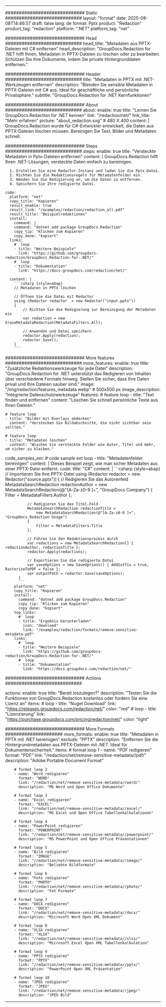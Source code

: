 
---
############################# Static ############################
layout: "format"
date:  2025-08-08T14:46:57
draft: false
lang: de
format: Pptx
product: "Redaction"
product_tag: "redaction"
platform: ".NET"
platform_tag: "net"

############################# Head ############################
head_title: "Metadaten aus PPTX-Dateien mit C# entfernen"
head_description: "GroupDocs.Redaction for .NET hilft Ihnen, Metadaten in PPTX-Dateien zu löschen oder zu bearbeiten. Schützen Sie Ihre Dokumente, indem Sie private Hintergrunddaten entfernen."

############################# Header ############################
title: "Metadaten in PPTX mit .NET-Werkzeugen entfernen" 
description: "Blenden Sie sensible Metadaten in PPTX-Dateien mit C# aus. Ideal für geschäftliche und persönliche Privatsphäre."
subtitle: "GroupDocs.Redaction for .NET Kernfunktionen" 

############################# About ############################
about:
    enable: true
    title: "Lernen Sie GroupDocs.Redaction for .NET kennen"
    link: "/redaction/net/"
    link_title: "Mehr erfahren"
    picture: "about_redaction.svg" # 480 X 400
    content: |
       GroupDocs.Redaction wurde für C#-Entwickler entwickelt, die Daten aus PPTX-Dateien löschen müssen. Bereinigen Sie Text, Bilder und Metadaten schnell.

############################# Steps ############################
steps:
    enable: true
    title: "Versteckte Metadaten in Pptx-Dateien entfernen"
    content: |
      GroupDocs.Redaction hilft Ihren .NET-Lösungen, versteckte Daten einfach zu bereinigen.
      
      1. Erstellen Sie eine Redactor-Instanz und laden Sie die Pptx-Datei.
      2. Richten Sie die Redaktionsregeln für Metadatenfelder ein.
      3. Wenden Sie die Redigierung an, um die Daten zu entfernen.
      4. Speichern Sie Ihre redigierte Datei.
   
    code:
      platform: "net"
      copy_title: "Kopieren"
      result_enable: true
      result_link: "/examples/redaction/redaction_all.pdf"
      result_title: "Beispielredaktionen"
      install:
        command: |
        command: "dotnet add package GroupDocs.Redaction"
        copy_tip: "Klicken zum Kopieren"
        copy_done: "kopiert"
      links:
        #  loop
        - title: "Weitere Beispiele"
          link: "https://github.com/groupdocs-redaction/GroupDocs.Redaction-for-.NET/"
        #  loop
        - title: "Dokumentation"
          link: "https://docs.groupdocs.com/redaction/net/"
          
      content: |
        ```csharp {style=abap}
        // Metadaten in PPTX löschen

        // Öffnen Sie die Datei mit Redactor
        using (Redactor redactor  = new Redactor("input.pptx"))
        {
            // Richten Sie die Redigierung zur Bereinigung der Metadaten ein
            var redaction = new EraseMetadataRedaction(MetadataFilters.All);
            
            // Anwenden und Datei speichern
            redactor.Apply(redaction);
            redactor.Save();
        }
        ```            


############################# More features ############################
more_features:
  enable: true
  title: "Zusätzliche Redaktionswerkzeuge für jede Datei"
  description: "GroupDocs.Redaction for .NET unterstützt das Redigieren von Inhalten über verschiedene Formate hinweg. Stellen Sie sicher, dass Ihre Daten privat und Ihre Dateien sauber sind."
  image: "/img/redaction/features_metadata.webp" # 500x500 px
  image_description: "Integrierte Datenschutzwerkzeuge"
  features:
    # feature loop
    - title: "Text finden und entfernen"
      content: "Löschen Sie schnell persönliche Texte aus Ihren Dateien."

    # feature loop
    - title: "Bilder mit Overlays abdecken"
      content: "Verstecken Sie Bildabschnitte, die nicht sichtbar sein sollten."

    # feature loop
    - title: "Metadaten löschen"
      content: "Wischen Sie versteckte Felder wie Autor, Titel und mehr, um sicher zu bleiben."
      
  code_samples_ext:
    # code sample ext loop
    - title: "Metadatenfelder bereinigen"
      content: |
        Dieses Beispiel zeigt, wie man sicher Metadaten aus einer PPTX-Datei entfernt.
      code:
        title: "C#"
        content: |
          ```csharp {style=abap}
          //  Importieren Sie Ihre PPTX-Datei
          using (Redactor redactor  = new Redactor("source.pptx"))
          {
              // Redigieren Sie das Autorenfeld
              MetadataSearchRedaction redactionAuthor = 
                  new MetadataSearchRedaction(@"[A-Za-z0-9 ]+", "GroupDocs Company")
              {
                  Filter = MetadataFilters.Author
              };

              // Redigieren Sie das Titel-Feld
              MetadataSearchRedaction redactionTitle = 
                  new MetadataSearchRedaction(@"[A-Za-z0-9 ]+", "GroupDocs.Redaction Usage")
              {
                  Filter = MetadataFilters.Title
              };

              // Führen Sie den Redaktionsprozess durch
              var redactions = new MetadataSearchRedaction[] { redactionAuthor, redactionTitle };
              redactor.Apply(redactions);

              // Exportieren Sie die redigierte Datei
              var saveOptions = new SaveOptions() { AddSuffix = true, RasterizeToPDF = false };
              var outputPath = redactor.Save(saveOptions);
          }
          ```
        platform: "net"
        copy_title: "Kopieren"
        install:
          command: "dotnet add package GroupDocs.Redaction"
          copy_tip: "Klicken zum Kopieren"
          copy_done: "kopiert"
        top_links:
          #  loop
          - title: "Ergebnis herunterladen"
            icon: "download"
            link: "/examples/redaction/formats/remove-sensitive-metadata.pdf"
        links:
          #  loop
          - title: "Weitere Beispiele"
            link: "https://github.com/groupdocs-redaction/GroupDocs.Redaction-for-.NET/"
          #  loop
          - title: "Dokumentation"
            link: "https://docs.groupdocs.com/redaction/net/"


############################# Actions ############################

actions:
  enable: true
  title: "Bereit loszulegen?"
  description: "Testen Sie die Funktionen von GroupDocs.Redaction kostenlos oder fordern Sie eine Lizenz an"
  items:
    #  loop
    - title: "Nuget Download"
      link: "https://releases.groupdocs.com/redaction/net/"
      color: "red"
        #  loop
    - title: "Lizenzierung"
      link: "https://purchase.groupdocs.com/pricing/redaction/net/"
      color: "light"


############################# More Formats #####################
more_formats:
    enable: true
    title: "Metadaten in PPTX mit .NET bereinigen"
    exclude: "PPTX"
    description: "Entfernen Sie die Hintergrundmetadaten aus PPTX-Dateien mit .NET. Ideal für Dokumentensicherheit."
    items: 
        # format loop 1
        - name: "PDF redigieren"
          format: "PDF"
          link: "/redaction/net/remove-sensitive-metadata//pdf/"
          description: "Adobe Portable Document Format"

        # format loop 2
        - name: "Word redigieren"
          format: "WORD"
          link: "/redaction/net/remove-sensitive-metadata//word/"
          description: "MS Word und Open Office Dokumente"
          
        # format loop 3
        - name: "Excel redigieren"
          format: "EXCEL"
          link: "/redaction/net/remove-sensitive-metadata//excel/"
          description: "MS Excel und Open Office Tabellenkalkulationen"

        # format loop 4
        - name: "PowerPoint redigieren"
          format: "POWERPOINT"
          link: "/redaction/net/remove-sensitive-metadata//powerpoint/"
          description: "MS PowerPoint und Open Office Präsentationen"

        # format loop 5
        - name: "Bild redigieren"
          format: "IMAGE"
          link: "/redaction/net/remove-sensitive-metadata//image/"
          description: "Beliebte Bildformate"

        # format loop 6
        - name: "Foto redigieren"
          format: "PHOTO"
          link: "/redaction/net/remove-sensitive-metadata//photo/"
          description: "Fot Formate"

        # format loop 7
        - name: "DOCX redigieren"
          format: "DOCX"
          link: "/redaction/net/remove-sensitive-metadata//docx/"
          description: "Microsoft Word Open XML Dokument"
          
        # format loop 8
        - name: "XLSX redigieren"
          format: "XLSX"
          link: "/redaction/net/remove-sensitive-metadata//xlsx/"
          description: "Microsoft Excel Open XML Tabellenkalkulation"
          
        # format loop 9
        - name: "PPTX redigieren"
          format: "PPTX"
          link: "/redaction/net/remove-sensitive-metadata//pptx/"
          description: "PowerPoint Open XML Präsentation"

        # format loop 10
        - name: "JPEG redigieren"
          format: "JPEG"
          link: "/redaction/net/remove-sensitive-metadata//jpeg/"
          description: "JPEG Bild"


---